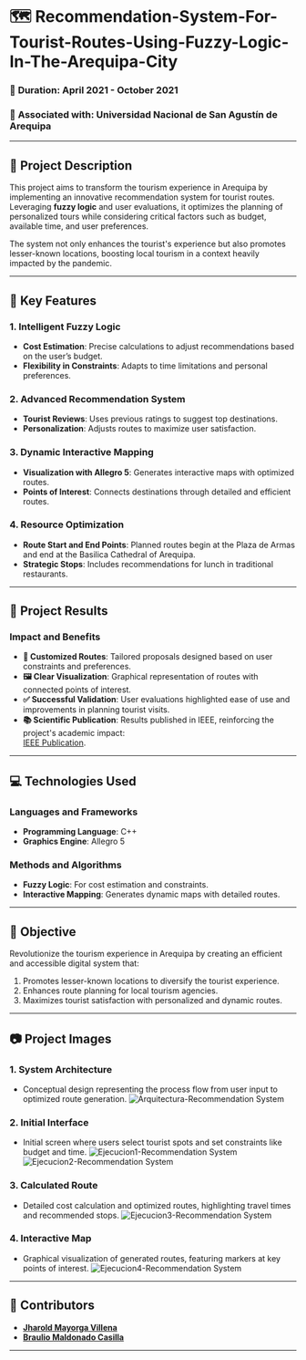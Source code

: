 # 🗺️ **Recommendation-System-For-Tourist-Routes-Using-Fuzzy-Logic-In-The-Arequipa-City**

### 📅 **Duration**: April 2021 - October 2021  
### 🏫 **Associated with**: Universidad Nacional de San Agustín de Arequipa  

---

## 📝 **Project Description**  
This project aims to transform the tourism experience in Arequipa by implementing an innovative recommendation system for tourist routes. Leveraging **fuzzy logic** and user evaluations, it optimizes the planning of personalized tours while considering critical factors such as budget, available time, and user preferences.

The system not only enhances the tourist's experience but also promotes lesser-known locations, boosting local tourism in a context heavily impacted by the pandemic.

---

## 🚀 **Key Features**

### **1. Intelligent Fuzzy Logic**  
- **Cost Estimation**: Precise calculations to adjust recommendations based on the user’s budget.  
- **Flexibility in Constraints**: Adapts to time limitations and personal preferences.

### **2. Advanced Recommendation System**  
- **Tourist Reviews**: Uses previous ratings to suggest top destinations.  
- **Personalization**: Adjusts routes to maximize user satisfaction.

### **3. Dynamic Interactive Mapping**  
- **Visualization with Allegro 5**: Generates interactive maps with optimized routes.  
- **Points of Interest**: Connects destinations through detailed and efficient routes.

### **4. Resource Optimization**  
- **Route Start and End Points**: Planned routes begin at the Plaza de Armas and end at the Basilica Cathedral of Arequipa.  
- **Strategic Stops**: Includes recommendations for lunch in traditional restaurants.

---

## 🎯 **Project Results**

### **Impact and Benefits**  
- **📌 Customized Routes**: Tailored proposals designed based on user constraints and preferences.  
- **🖼️ Clear Visualization**: Graphical representation of routes with connected points of interest.  
- **✅ Successful Validation**: User evaluations highlighted ease of use and improvements in planning tourist visits.  
- **📚 Scientific Publication**: Results published in IEEE, reinforcing the project's academic impact:  
  [IEEE Publication](https://doi.org/10.1109/Colcom56784.2022.10107831).

---

## 💻 **Technologies Used**

### **Languages and Frameworks**  
- **Programming Language**: C++  
- **Graphics Engine**: Allegro 5  

### **Methods and Algorithms**  
- **Fuzzy Logic**: For cost estimation and constraints.  
- **Interactive Mapping**: Generates dynamic maps with detailed routes.

---

## 🌟 **Objective**  
Revolutionize the tourism experience in Arequipa by creating an efficient and accessible digital system that:  
1. Promotes lesser-known locations to diversify the tourist experience.  
2. Enhances route planning for local tourism agencies.  
3. Maximizes tourist satisfaction with personalized and dynamic routes.

---

## 📷 **Project Images**

### **1. System Architecture**  
- Conceptual design representing the process flow from user input to optimized route generation.
![Arquitectura-Recommendation System](https://github.com/user-attachments/assets/6f511e0b-619d-4ea3-8eab-edfec43b830f)

### **2. Initial Interface**  
- Initial screen where users select tourist spots and set constraints like budget and time.
![Ejecucion1-Recommendation System](https://github.com/user-attachments/assets/a9ca900c-a9e8-42f3-a3eb-c55b3c94fde5)
![Ejecucion2-Recommendation System](https://github.com/user-attachments/assets/fb46ce57-7966-450b-9f09-a946afee6a65)

### **3. Calculated Route**  
- Detailed cost calculation and optimized routes, highlighting travel times and recommended stops.
![Ejecucion3-Recommendation System](https://github.com/user-attachments/assets/de75a49b-3bcd-48f9-9519-ce5acfeb2af8)

### **4. Interactive Map**  
- Graphical visualization of generated routes, featuring markers at key points of interest.
![Ejecucion4-Recommendation System](https://github.com/user-attachments/assets/c94a37e3-b54b-4b4c-9120-89be9b40c3e3)

---

## 👥 **Contributors**  

- **[Jharold Mayorga Villena](https://github.com/MayogaDev)**  
- **[Braulio Maldonado Casilla](https://github.com/ShinjiMC)**

---
